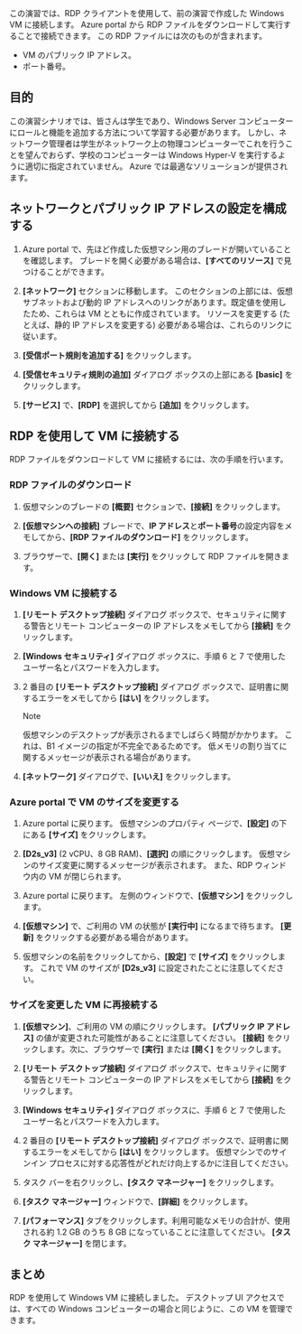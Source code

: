 この演習では、RDP クライアントを使用して、前の演習で作成した Windows VM に接続します。 Azure portal から RDP ファイルをダウンロードして実行することで接続できます。 この RDP ファイルには次のものが含まれます。

* VM のパブリック IP アドレス。
* ポート番号。

## <a name="motivation"></a>目的

この演習シナリオでは、皆さんは学生であり、Windows Server コンピューターにロールと機能を追加する方法について学習する必要があります。 しかし、ネットワーク管理者は学生がネットワーク上の物理コンピューターでこれを行うことを望んでおらず、学校のコンピューターは Windows Hyper-V を実行するように適切に指定されていません。 Azure では最適なソリューションが提供されます。

## <a name="configure-network-and-public-ip-address-settings"></a>ネットワークとパブリック IP アドレスの設定を構成する

1. Azure portal で、先ほど作成した仮想マシン用のブレードが開いていることを確認します。 ブレードを開く必要がある場合は、**[すべてのリソース]** で見つけることができます。

1. **[ネットワーク]** セクションに移動します。 このセクションの上部には、仮想サブネットおよび動的 IP アドレスへのリンクがあります。既定値を使用したため、これらは VM とともに作成されています。 リソースを変更する (たとえば、静的 IP アドレスを変更する) 必要がある場合は、これらのリンクに従います。

1. **[受信ポート規則を追加する]** をクリックします。

1. **[受信セキュリティ規則の追加]** ダイアログ ボックスの上部にある **[basic]** をクリックします。

1. **[サービス]** で、**[RDP]** を選択してから **[追加]** をクリックします。

## <a name="connect-to-the-vm-by-using-rdp"></a>RDP を使用して VM に接続する

RDP ファイルをダウンロードして VM に接続するには、次の手順を行います。

### <a name="download-the-rdp-file"></a>RDP ファイルのダウンロード

1. 仮想マシンのブレードの **[概要]** セクションで、**[接続]** をクリックします。

1. **[仮想マシンへの接続]** ブレードで、**IP アドレス**と**ポート番号**の設定内容をメモしてから、**[RDP ファイルのダウンロード]** をクリックします。

1. ブラウザーで、**[開く]** または **[実行]** をクリックして RDP ファイルを開きます。

### <a name="connect-to-the-windows-vm"></a>Windows VM に接続する

1. **[リモート デスクトップ接続]** ダイアログ ボックスで、セキュリティに関する警告とリモート コンピューターの IP アドレスをメモしてから **[接続]** をクリックします。

1. **[Windows セキュリティ]** ダイアログ ボックスに、手順 6 と 7 で使用したユーザー名とパスワードを入力します。

1. 2 番目の **[リモート デスクトップ接続]** ダイアログ ボックスで、証明書に関するエラーをメモしてから **[はい]** をクリックします。

   > [!Note]
   > 仮想マシンのデスクトップが表示されるまでしばらく時間がかかります。 これは、B1 イメージの指定が不完全であるためです。 低メモリの割り当てに関するメッセージが表示される場合があります。

1. **[ネットワーク]** ダイアログで、**[いいえ]** をクリックします。

### <a name="resize-the-vm-in-the-azure-portal"></a>Azure portal で VM のサイズを変更する

1. Azure portal に戻ります。 仮想マシンのプロパティ ページで、**[設定]** の下にある **[サイズ]** をクリックします。

1. **[D2s_v3]** (2 vCPU、8 GB RAM)、**[選択]** の順にクリックします。 仮想マシンのサイズ変更に関するメッセージが表示されます。 また、RDP ウィンドウ内の VM が閉じられます。

1. Azure portal に戻ります。 左側のウィンドウで、**[仮想マシン]** をクリックします。

1. **[仮想マシン]** で、ご利用の VM の状態が **[実行中]** になるまで待ちます。 **[更新]** をクリックする必要がある場合があります。

1. 仮想マシンの名前をクリックしてから、**[設定]** で **[サイズ]** をクリックします。 これで VM のサイズが **[D2s_v3]** に設定されたことに注意してください。

### <a name="reconnect-to-the-resized-vm"></a>サイズを変更した VM に再接続する

1. **[仮想マシン]**、ご利用の VM の順にクリックします。 **[パブリック IP アドレス]** の値が変更された可能性があることに注意してください。 **[接続]** をクリックします。次に、ブラウザーで **[実行]** または **[開く]** をクリックします。

1. **[リモート デスクトップ接続]** ダイアログ ボックスで、セキュリティに関する警告とリモート コンピューターの IP アドレスをメモしてから **[接続]** をクリックします。

1. **[Windows セキュリティ]** ダイアログ ボックスに、手順 6 と 7 で使用したユーザー名とパスワードを入力します。

1. 2 番目の **[リモート デスクトップ接続]** ダイアログ ボックスで、証明書に関するエラーをメモしてから **[はい]** をクリックします。 仮想マシンでのサインイン プロセスに対する応答性がどれだけ向上するかに注目してください。

1. タスク バーを右クリックし、**[タスク マネージャー]** をクリックします。

1. **[タスク マネージャー]** ウィンドウで、**[詳細]** をクリックします。

1. **[パフォーマンス]** タブをクリックします。利用可能なメモリの合計が、使用される約 1.2 GB のうち 8 GB になっていることに注意してください。 **[タスク マネージャー]** を閉じます。

## <a name="summary"></a>まとめ

RDP を使用して Windows VM に接続しました。 デスクトップ UI アクセスでは、すべての Windows コンピューターの場合と同じように、この VM を管理できます。
